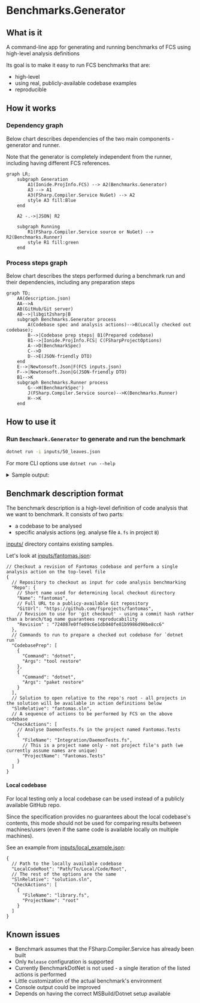 # Benchmarks.Generator

## What is it
A command-line app for generating and running benchmarks of FCS using high-level analysis definitions

Its goal is to make it easy to run FCS benchmarks that are:
* high-level
* using real, publicly-available codebase examples
* reproducible

## How it works
### Dependency graph
Below chart describes dependencies of the two main components - generator and runner.

Note that the generator is completely independent from the runner, including having different FCS references. 
```mermaid
graph LR;
    subgraph Generation
        A1(Ionide.ProjInfo.FCS) --> A2(Benchmarks.Generator)
        A3 --> A1
        A3(FSharp.Compiler.Service NuGet) --> A2
        style A3 fill:Blue
    end

    A2 -.->|JSON| R2
    
    subgraph Running
        R1(FSharp.Compiler.Service source or NuGet) --> R2(Benchmarks.Runner)
        style R1 fill:green
    end
```
### Process steps graph
Below chart describes the steps performed during a benchmark run and their dependencies, including any preparation steps
```mermaid
graph TD;
    AA(description.json)
    AA-->A
    AB(GitHub/Git server)
    AB-->|libgit2sharp|B
    subgraph Benchmarks.Generator process
        A(Codebase spec and analysis actions)-->B(Locally checked out codebase);
        B-->|Codebase prep steps| B1(Prepared codebase)
        B1-->|Ionide.ProjInfo.FCS| C(FSharpProjectOptions)
        A-->D(BenchmarkSpec)
        C-->D
        D-->E(JSON-friendly DTO)
    end
    E-->|Newtonsoft.Json|F(FCS inputs.json)
    F-->|Newtonsoft.Json|G(JSON-friendly DTO)
    B1-->K
    subgraph Benchmarks.Runner process
        G-->H(BenchmarkSpec')
        J(FSharp.Compiler.Service source)-->K(Benchmarks.Runner)
        H-->K
    end
```
## How to use it
### Run `Benchmark.Generator` to generate and run the benchmark
```bash
dotnet run -i inputs/50_leaves.json 
```
For more CLI options use `dotnet run --help`

<details>
<summary>Sample output:</summary>

```bash
[13:17:58 INF] PrepareCodebase: Preparing repo 50_leaves - https://github.com/safesparrow/fsharp-samples at revision 744ada94e1fffda8d622f817f6b7642a0d17e4f0
[13:17:58 INF] PrepareCodebase: .artifacts\50_leaves\744ada94e1fffda8d622f817f6b7642a0d17e4f0 already exists - will assume the correct repository is already checked out
[13:17:58 INF] PrepareCodebase: Running 1 codebase prep steps
[13:18:06 INF] LoadOptions: 51 projects loaded from D:\projekty\ftest\fsharp-benchmark-generator\.artifacts\50_leaves\744ada94e1fffda8d622f817f6b7642a0d17e4f0\50_leaves/solution.sln
[13:18:06 INF] PrepareAndRun: Serializing inputs as D:\projekty\ftest\fsharp-benchmark-generator\.artifacts\50_leaves\744ada94e1fffda8d622f817f6b7642a0d17e4f0\.artifacts\2022-07-23_12-18-06.fcsinputs.json
[13:18:06 INF] Run: Starting the benchmark
[13:18:06 INF] Run: Deserializing inputs from 'D:\projekty\ftest\fsharp-benchmark-generator\.artifacts\50_leaves\744ada94e1fffda8d622f817f6b7642a0d17e4f0\.artifacts\2022-07-23_12-18-06.fcsinputs.json'
[13:18:07 INF] Run: Running 1 iteration(s) of the benchmark, each containing 1 action(s)
[13:18:07 INF] Run: [0] Action: start
[13:18:25 INF] Run: 0 diagnostics calculated:
[13:18:25 INF] Run: [0] Action: took 17925ms
[13:18:25 INF] Run: Performed 1 action(s) in 17925ms
[13:18:25 INF] Run: Performed 1 iteration(s) in 17925 - averaging 17925ms per iteration
```

</details>

## Benchmark description format
The benchmark description is a high-level definition of code analysis that we want to benchmark. It consists of two parts:
- a codebase to be analysed
- specific analysis actions (eg. analyse file `A.fs` in project `B`)

[inputs/](inputs/) directory contains existing samples.

Let's look at [inputs/fantomas.json](inputs/fantomas.json):
```json5
// Checkout a revision of Fantomas codebase and perform a single analysis action on the top-level file
{
  // Repository to checkout as input for code analysis benchmarking
  "Repo": {
    // Short name used for determining local checkout directory
    "Name": "fantomas",
    // Full URL to a publicy-available Git repository
    "GitUrl": "https://github.com/fsprojects/fantomas",
    // Revision to use for 'git checkout' - using a commit hash rather than a branch/tag name guarantees reproducability
    "Revision" : "724087e0ffe09c6e1db040fe81b9986d90be8cc6"
  },
  // Commands to run to prepare a checked out codebase for `dotnet run`
  "CodebasePrep": [
    {
      "Command": "dotnet",
      "Args": "tool restore"
    },
    {
      "Command": "dotnet",
      "Args": "paket restore"
    }
  ],
  // Solution to open relative to the repo's root - all projects in the solution will be available in action definitions below
  "SlnRelative": "fantomas.sln",
  // A sequence of actions to be performed by FCS on the above codebase
  "CheckActions": [
    // Analyse DaemonTests.fs in the project named Fantomas.Tests
    {
      "FileName": "Integration/DaemonTests.fs",
      // This is a project name only - not project file's path (we currently assume names are unique)
      "ProjectName": "Fantomas.Tests"
    }
  ]
}
```
#### Local codebase
For local testing only a local codebase can be used instead of a publicly available GitHub repo.

Since the specification provides no guarantees about the local codebase's contents, this mode should not be used for comparing results between machines/users (even if the same code is available locally on multiple machines).

See an example from [inputs/local_example.json](inputs/local_example.json): 
```json5
{
  // Path to the locally available codebase
  "LocalCodeRoot": "Path/To/Local/Code/Root",
  // The rest of the options are the same
  "SlnRelative": "solution.sln",
  "CheckActions": [
    {
      "FileName": "library.fs",
      "ProjectName": "root"
    }
  ]
}
```

## Known issues
* Benchmark assumes that the FSharp.Compiler.Service has already been built
* Only `Release` configuration is supported
* Currently BenchmarkDotNet is not used - a single iteration of the listed actions is performed
* Little customization of the actual benchmark's environment
* Console output could be improved
* Depends on having the correct MSBuild/Dotnet setup available